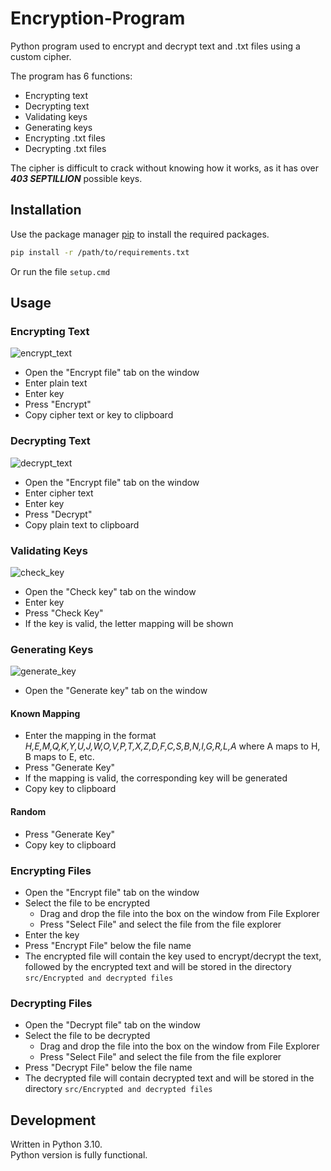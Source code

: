 # Encryption-Program
Python program used to encrypt and decrypt text and .txt files using a custom cipher.

The program has 6 functions:
- Encrypting text
- Decrypting text
- Validating keys
- Generating keys
- Encrypting .txt files
- Decrypting .txt files

The cipher is difficult to crack without knowing how it works, as it has over **_403 SEPTILLION_** possible keys.
## Installation
Use the package manager [pip](https://pip.pypa.io/en/stable/) to install the required packages.
```bash
pip install -r /path/to/requirements.txt
```
Or run the file `setup.cmd`
## Usage
### Encrypting Text
![encrypt_text](https://github.com/RoryPoulter/Encryption-Program/assets/118304377/681410ad-35bc-4314-9b3c-b996964fb9bc)
- Open the "Encrypt file" tab on the window
- Enter plain text
- Enter key
- Press "Encrypt"
- Copy cipher text or key to clipboard

### Decrypting Text
![decrypt_text](https://github.com/RoryPoulter/Encryption-Program/assets/118304377/49da37ea-0bf3-49ec-b0b2-a92ce5da629f)
- Open the "Encrypt file" tab on the window
- Enter cipher text
- Enter key
- Press "Decrypt"
- Copy plain text to clipboard

### Validating Keys
![check_key](https://github.com/RoryPoulter/Encryption-Program/assets/118304377/ed1a2d92-16ee-4f49-80db-0cf48e34a286)
- Open the "Check key" tab on the window
- Enter key
- Press "Check Key"
- If the key is valid, the letter mapping will be shown

### Generating Keys
![generate_key](https://github.com/RoryPoulter/Encryption-Program/assets/118304377/3e9fbf27-a1ca-4ab2-b87f-e4100807f91d)
- Open the "Generate key" tab on the window
#### Known Mapping
- Enter the mapping in the format *H,E,M,Q,K,Y,U,J,W,O,V,P,T,X,Z,D,F,C,S,B,N,I,G,R,L,A* where A maps to H, B maps to E, etc.
- Press "Generate Key"
- If the mapping is valid, the corresponding key will be generated
- Copy key to clipboard
#### Random
- Press "Generate Key"
- Copy key to clipboard

### Encrypting Files
- Open the "Encrypt file" tab on the window
- Select the file to be encrypted
  - Drag and drop the file into the box on the window from File Explorer
  - Press "Select File" and select the file from the file explorer
- Enter the key
- Press "Encrypt File" below the file name
- The encrypted file will contain the key used to encrypt/decrypt the text, followed by the encrypted text and will be stored in the directory `src/Encrypted and decrypted files`

### Decrypting Files
- Open the "Decrypt file" tab on the window
- Select the file to be decrypted
  - Drag and drop the file into the box on the window from File Explorer
  - Press "Select File" and select the file from the file explorer
- Press "Decrypt File" below the file name
- The decrypted file will contain decrypted text and will be stored in the directory `src/Encrypted and decrypted files`

## Development
Written in Python 3.10.\
Python version is fully functional.

